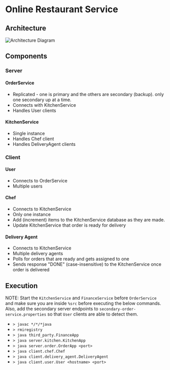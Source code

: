 # Online Restaurant Service

## Architecture
![Architecture Diagram](https://user-images.githubusercontent.com/31268509/217649936-759206c3-1a02-426c-9f40-42c4c998ccd7.png)

## Components

### Server

#### OrderService

* Replicated - one is primary and the others are secondary (backup). only one secondary up at a
  time.
* Connects with KitchenService
* Handles User clients

#### KitchenService

* Single instance
* Handles Chef client
* Handles DeliveryAgent clients

### Client

#### User

* Connects to OrderService
* Multiple users

#### Chef

* Connects to KitchenService
* Only one instance
* Add (increment) items to the KitchenService database as they are made.
* Update KitchenService that order is ready for delivery

#### Delivery Agent

* Connects to KitchenService
* Multiple delivery agents
* Polls for orders that are ready and gets assigned to one
* Sends response "DONE" (case-insensitive) to the KitchenService once order is delivered

## Execution

NOTE: Start the `KitchenService` and `FinanceService` before `OrderService` and make sure you are inside
`%src` before executing the below commands.
Also, add the secondary server endpoints to `secondary-order-service.properties` so that `User` clients
are able to detect them.

* `> javac */*/*java`
* `> rmiregistry`
* `> java third_party.FinanceApp`
* `> java server.kitchen.KitchenApp`
* `> java server.order.OrderApp <port>`
* `> java client.chef.Chef`
* `> java client.delivery_agent.DeliveryAgent`
* `> java client.user.User <hostname> <port>`

